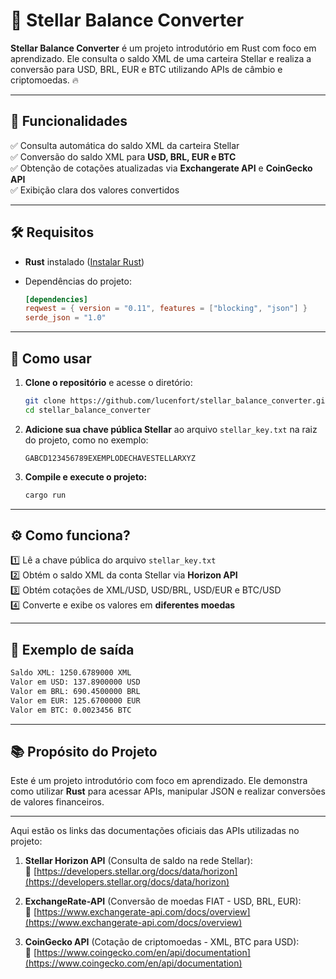 # :high_brightness: Stellar Balance Converter

**Stellar Balance Converter** é um projeto introdutório em Rust com foco em aprendizado. Ele consulta o saldo XML de uma carteira Stellar e realiza a conversão para USD, BRL, EUR e BTC utilizando APIs de câmbio e criptomoedas. 🔥

---

## 📌 Funcionalidades

✅ Consulta automática do saldo XML da carteira Stellar  
✅ Conversão do saldo XML para **USD, BRL, EUR e BTC**  
✅ Obtenção de cotações atualizadas via **Exchangerate API** e **CoinGecko API**  
✅ Exibição clara dos valores convertidos  

---

## 🛠️ Requisitos

- **Rust** instalado ([Instalar Rust](https://rustup.rs/))
- Dependências do projeto:

  ```toml
  [dependencies]
  reqwest = { version = "0.11", features = ["blocking", "json"] }
  serde_json = "1.0"
  ```

---

## 🚀 Como usar

1. **Clone o repositório** e acesse o diretório:

   ```sh
   git clone https://github.com/lucenfort/stellar_balance_converter.git
   cd stellar_balance_converter
   ```

2. **Adicione sua chave pública Stellar** ao arquivo `stellar_key.txt` na raiz do projeto, como no exemplo:

   ```
   GABCD123456789EXEMPLODECHAVESTELLARXYZ
   ```

3. **Compile e execute o projeto:**

   ```sh
   cargo run
   ```

---

## ⚙️ Como funciona?

1️⃣ Lê a chave pública do arquivo `stellar_key.txt`  
2️⃣ Obtém o saldo XML da conta Stellar via **Horizon API**  
3️⃣ Obtém cotações de XML/USD, USD/BRL, USD/EUR e BTC/USD  
4️⃣ Converte e exibe os valores em **diferentes moedas**  

---

## 📝 Exemplo de saída

```sh
Saldo XML: 1250.6789000 XML
Valor em USD: 137.8900000 USD
Valor em BRL: 690.4500000 BRL
Valor em EUR: 125.6700000 EUR
Valor em BTC: 0.0023456 BTC
```

---

## 📚 Propósito do Projeto

Este é um projeto introdutório com foco em aprendizado. Ele demonstra como utilizar **Rust** para acessar APIs, manipular JSON e realizar conversões de valores financeiros.

---

Aqui estão os links das documentações oficiais das APIs utilizadas no projeto:

1. **Stellar Horizon API** (Consulta de saldo na rede Stellar):  
   🔗 [https://developers.stellar.org/docs/data/horizon](https://developers.stellar.org/docs/data/horizon)

2. **ExchangeRate-API** (Conversão de moedas FIAT - USD, BRL, EUR):  
   🔗 [https://www.exchangerate-api.com/docs/overview](https://www.exchangerate-api.com/docs/overview)

3. **CoinGecko API** (Cotação de criptomoedas - XML, BTC para USD):  
   🔗 [https://www.coingecko.com/en/api/documentation](https://www.coingecko.com/en/api/documentation)

